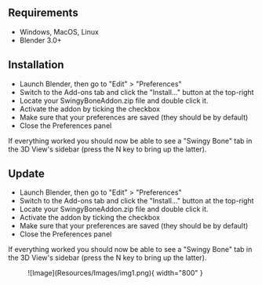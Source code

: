 ## Requirements

* Windows, MacOS, Linux
* Blender 3.0+

## Installation

* Launch Blender, then go to "Edit" > "Preferences"
* Switch to the Add-ons tab and click the "Install..." button at the top-right
* Locate your SwingyBoneAddon.zip file and double click it.
* Activate the addon by ticking the checkbox
* Make sure that your preferences are saved (they should be by default)
* Close the Preferences panel

If everything worked you should now be able to see a "Swingy Bone" tab in the 3D View's sidebar (press the N key to bring up the latter).

## Update

* Launch Blender, then go to "Edit" > "Preferences"
* Switch to the Add-ons tab and click the "Install..." button at the top-right
* Locate your SwingyBoneAddon.zip file and double click it.
* Activate the addon by ticking the checkbox
* Make sure that your preferences are saved (they should be by default)
* Close the Preferences panel

If everything worked you should now be able to see a "Swingy Bone" tab in the 3D View's sidebar (press the N key to bring up the latter).

<figure markdown>
  ![Image](Resources/Images/img1.png){ width="800" }
</figure>
